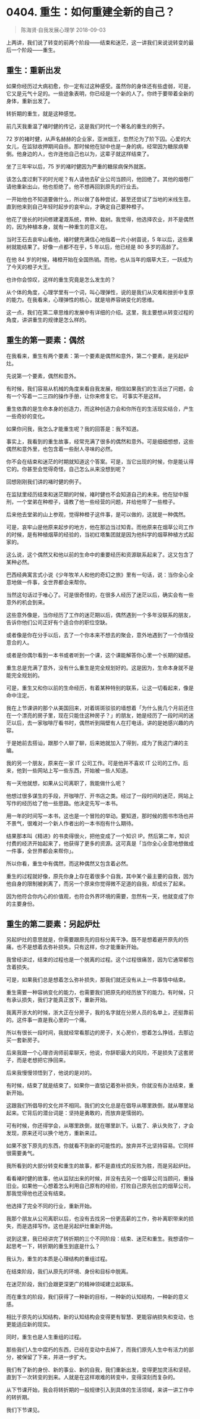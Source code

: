 # 0404. 重生：如何重建全新的自己？
> 陈海贤·自我发展心理学
2018-09-03

上两讲，我们说了转变的前两个阶段——结束和迷茫，这一讲我们来说说转变的最后一个阶段——重生。

## 重生：重新出发
如果你经历过大病初愈，你一定有过这种感受。虽然你的身体还有些虚弱，可是，它又是元气十足的。一些迹象表明，你已经是一个新的人了。你终于要带着全新的身体，重新出发了。

转折期的重生，就是这种感觉。

前几天我重温了褚时健的传记，这是我们时代一个著名的重生的例子。

72 岁的褚时健，从声名赫赫的企业家，亚洲烟王，忽然沦为了阶下囚。心爱的大女儿，在监狱收押期间自杀。那时候他在狱中也是一身的病，经常因为糖尿病晕倒。他身边的人，也许连他自己也以为，这辈子就这样结束了。

坐了三年牢以后，75 岁的褚时健因为严重的糖尿病保外就医。

该怎么度过剩下的时光呢？有人请他去矿业公司当顾问，他回绝了。其他的烟卷厂请他重新出山，他也拒绝了。他不想再回到原先的行业去。

一开始他也不知道要做什么，所以做了各种尝试，甚至还尝试了当地的米线生意。直到他来到自己年轻时起步的哀牢山，才确定自己要种橙子。

他花了很长的时间修建灌溉系统，育种、栽树。我觉得，他选择农业，并不是偶然的，因为种植本身，就有一种重生的意义在。

当时王石去哀牢山看他，褚时健充满信心地指着一片小树苗说，5 年以后，这些果树就能结果了。好像一点都不在乎，5 年以后，他已经是 80 多岁的高龄了。

在他 84 岁的时候，褚橙开始在全国热销。而他，也从当年的烟草大王，一跃成为了今天的橙子大王。

也许你会惊叹，这样的重生究竟是怎么发生的？

从个体的角度，心理学里有一个词，叫心理弹性，说的是我们从灾难和挫折中复原的能力。在我看来，心理弹性的核心，就是培养容纳变化的思维。

这一点，我们在第二章思维的发展中有详细的介绍。这里，我主要想从转变过程的角度，讲讲重生的规律是怎么样的。

## 重生的第一要素：偶然
在我看来，重生有两个要素：第一个要素是偶然和意外，第二个要素，是另起炉灶。

先说第一个要素，偶然和意外。

有时候，我们容易从机械的角度来看自我发展，相信如果我们的生活出了问题，会有一个写着一二三四的操作手册，让你来修复它。
可事实不是这样。

重生依靠的是生命本身的创造力，而这种创造力会和你所在的生活现实结合，产生一些奇妙的变化。

如果你问我，我怎么才能重生呢？我的回答是：我不知道。

事实上，我看到的重生故事，经常充满了很多的偶然和意外。可是细细想想，这些偶然和意外里，也包含着一些耐人寻味的必然。

你不会在结束和迷茫的时期就知道这个答案。可是，当它出现的时候，你是能认得它的。你甚至会觉得奇怪，自己怎么从来没想到呢？

回想刚刚我们讲的褚时健的例子。

在监狱里经历结束和迷茫期的时候，褚时健也不会知道自己的未来。他在狱中服刑，一个堂弟在种橙子，请教了他一些经营的问题，并给他带了一些橙子。

后来他去堂弟的山上参观，觉得种橙子这件事，是可以做的，这就是一种偶然。

可是，哀牢山是他原来起步的地方，他在那边当过知青。而他原来在烟草公司工作的时候，是有种植烟草的经验的，当初红塔集团就是因为他科学的烟草种植方式起家的。

这么说，这个偶然又和他以前的生命中的重要经历和资源联系起来了。这又包含了某种必然。

巴西经典寓言式小说《少年牧羊人和他的奇幻之旅》里有一句话，说：当你全心全意地做一件事，全世界都会来帮你。

当然这句话过于唯心了。可是很奇怪的，在很多人经历了迷茫以后，确实会有一些意外的机会到来。

这些意外像是，当你经历了工作的迷茫期以后，偶然遇到一个多年没联系的朋友，告诉你他们公司正好有个适合你的职位空缺。

或者像是你在分手以后，去了一个你本来不想去的聚会，意外地遇到了一个你情投意合的人。

或者是你偶尔看到一本书或者听到一个课，这个课能解答你心里一个长期的疑惑。

重生总是充满了意外，没有什么重生是完全规划好的。这是因为，生命本身就不是能完全规划的。

可是，重生又和你以前的生命经历，有着某种特别的联系，让这一切看起来，像是命中注定。

我在上节课讲的那个从美国回来，对着斑斑驳驳的墙想着「为什么我几个月前还住在一个漂亮的房子里，现在只能住这种房子？」的朋友，她是经历了一段时间的迷茫以后，去一家咖啡厅看书时，偶然听到隔壁有人在打电话，讲的是她感兴趣的内容。

于是她前去搭讪，跟那个人聊了聊，后来她就加入了得到，成为了我这门课的主编。

我的另一个朋友，原来在一家 IT 公司工作。可是他并不喜欢 IT 公司的工作。后来，他到一些网站上写一些东西，开始被一些人知道。

有一天他就想，如果从公司离职了，我能做什么呢？

他想过很多谋生的手段，开咖啡厅、开书店之类。经过了一段时间的迷茫，网站上写作的经历给了他一些思路。他决定先写一本书。

用一年的时间写一本书，这也是一个冒险的举动。要知道，那时候的图书市场也并不景气，很难对一个新人作者出的一本书抱有什么期待。

结果那本叫《精进》的书卖得很火，把他变成了一个知识 IP。然后第二年，知识付费的经济开始起来了，他获得了更多的资源。这可真是「当你全心全意地想做成一件事，全世界都会来帮你」。

所以你看，重生中有偶然，而这种偶然又包含着必然。

重生的过程就好像，原先你身上存在着很多个自我，其中某个最主要的自我，因为他自身的限制被剥离了，而另一个原来你觉得微不足道的自我，却成长了起来。

因为他符合你内心的价值观，也符合外界环境的需要，忽然有一天，他就变成了你的主要身份。

## 重生的第二要素：另起炉灶
另起炉灶的意思就是，你需要跟原先的目标分离干净。既不是想着避开原先的伤痛，也不是想着去弥补损失。只有这样，你才能重新开始。

我曾经讲过，结束的过程也是一个脱离的过程。这个过程很痛苦，因为它通常都包含着损失。

可是，如果我们总是想着怎么弥补损失，那我们就还没有从上一件事情中结束。

重生需要一种容纳变化的能力，也需要我们把原先的经历放下的能力。有时候，只有承认损失，我们才能真正放下，重新开始。

我离开浙大的时候，浙大正在分房子，我的名字就在分房人员的名单上，还挺靠前的。这件事一直是我心里的一个痛。

所以有很长一段时间，我就经常看那边的房子，关心房价，想着怎么挣钱，去那边买一套新房子。

后来我跟一个心理咨询师前辈聊天，他说，你辞职最大的风险，不是损失了这套房子，而是老想把它挣回来。

后来我慢慢领悟到了，他说的是对的。

有时候，结束了就是结束了。如果你一直惦记着弥补损失，你就没有办法结束，重新开始。

这跟我们所倡导的文化并不相同。我们的文化总是在倡导从哪里跌倒，就从哪里站起来。它背后的潜台词是：坚持是勇敢的，而放弃是懦弱的。

可有时候，你还得学会，从哪里跌倒，就在哪里趴下。认栽了、承认失败了，才会发现，原来还可以换个地方，重新来过。

如果不放下原先的东西，你就看不到新的可能性的。放弃并不比坚持容易。它同样很需要勇气。

我所看到的大部分转变和重生的故事，都不是直线式的反败为胜，而是另起炉灶。

看看褚时健的故事，他从监狱出来的时候，并没有去另一个烟草公司当顾问，重操旧业。如果他一心想着怎么利用自己原有的经验，打败自己原先创立的烟草公司，那我觉得他也还没有结束。

他选择了完全不同的行业，重新开始。

我那个朋友从公司离职以后，也没有去找另一份更高薪的工作，弥补离职带来的损失，而是选择写作。这也是另起炉灶重新开始。

说到这里，我已经讲完了转折期的三个不同阶段：结束、迷茫和重生。我想请你一起思考一下，转折期的重生到底是什么？

我认为，重生的本质是心理结构的重组过程。

在结束阶段，我们从原先的环境、身份和目标中脱离。

在迷茫阶段，我们会跟更深更广的精神领域建立起联系。

而在重生的阶段，我们获得了一种新的目标，一种新的认知结构，一种新的意义感。

相比于原先的认知结构，新的认知结构会变得更有智慧、更能容纳损失和变动，也更能适应新的现实。

同时，重生也是人生重组的过程。

那些我们人生中腐朽的东西，已经在变动中去掉了，而我们原先人生中有活力的部分，被保留了下来，并进一步扩大。

我们有了新的身份、新的事业、新的自我，我们重新出发，变得更加灵活和坚韧，直到下一次转变的到来。人就是在这样艰难的转变中，变得深刻而复杂的。

从下节课开始，我会将转折期的一般规律引入到具体的生活领域，来讲一讲工作中的转折期。

我们下节课见。



